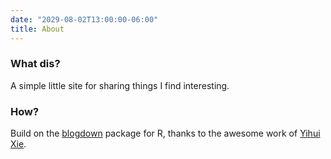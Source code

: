```yaml
---
date: "2029-08-02T13:00:00-06:00"
title: About
---
```


### What dis?
A simple little site for sharing things I find interesting.

### How?
Build on the [blogdown](https://github.com/rstudio/blogdown) package for R, thanks to the awesome work of [Yihui Xie](https://yihui.org).
